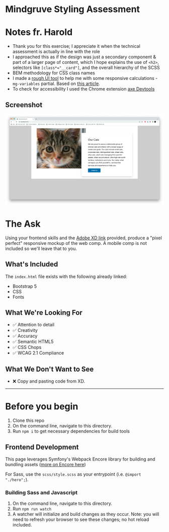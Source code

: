 Mindgruve Styling Assessment
============================

# Notes fr. Harold
- Thank you for this exercise; I appreciate it when the technical assessment is actually in line with the role
- I approached this as if the design was just a secondary component & part of a larger page of content, which I hope explains the use of `<h2>`, selectors like `[class*="__card"]`, and the overall hierarchy of the SCSS
- BEM methodology for CSS class names
- I made a [rough UI tool](https://github.com/besseddrest/utils/tree/master/) to help me with some responsive calculations - `mg-variables` partial. Based on [this article](https://css-tricks.com/linearly-scale-font-size-with-css-clamp-based-on-the-viewport/#for-those-who-dont-mind-that-edge-case).
- To check for accessibility I used the Chrome extension [axe Devtools](https://chrome.google.com/webstore/detail/axe-devtools-web-accessib/lhdoppojpmngadmnindnejefpokejbdd)

## Screenshot
![Style Assessment Screenshot](./screenshot.png?raw=true "Screenshot")

# The Ask

Using your frontend skills and the [Adobe XD link](https://xd.adobe.com/view/7388adbd-4731-4dc9-a402-37bf323ac95d-26db/specs/) provided, produce a "pixel perfect" responsive mockup of the web comp.  A mobile comp is not included so we'll leave that to you.

## What's Included

The `index.html` file exists with the following already linked:
- Bootstrap 5
- CSS
- Fonts

## What We're Looking For

- ✅ Attention to detail
- ✅ Creativity
- ✅ Accuracy
- ✅ Semantic HTML5
- ✅ CSS Chops
- ✅ WCAG 2.1 Compliance

## What We Don't Want to See

- ❌ Copy and pasting code from XD.

---------------------

# Before you begin

1. Clone this repo
2. On the command line, navigate to this directory.
3. Run `npm i` to get necessary dependencies for build tools


## Frontend Development

This page leverages Symfony's Webpack Encore library for building and bundling assets ([more on Encore here](https://symfony.com/doc/current/frontend.html#webpack-encore))

For Sass, use the `scss/style.scss` as your entrypoint (i.e. `@import "./hero";`).

### Building Sass and Javascript

1. On the command line, navigate to this directory.
2. Run `npm run watch`
3. A watcher will initialize and build changes as they occur.  Note: you will need to refresh your browser to see these changes; no hot reload included.